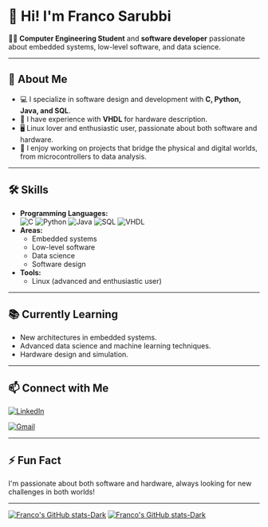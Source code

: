 # 👋 Hi! I'm Franco Sarubbi

👨‍💻 **Computer Engineering Student** and **software developer** passionate about embedded systems, low-level software, and data science.

---

## 👤 About Me

- 💻 I specialize in software design and development with **C, Python, Java, and SQL**.
- 🔬 I have experience with **VHDL** for hardware description.
- 🖥️ Linux lover and enthusiastic user, passionate about both software and hardware.
- 🤖 I enjoy working on projects that bridge the physical and digital worlds, from microcontrollers to data analysis.

---

## 🛠️ Skills

- **Programming Languages:**  
  ![C](https://img.shields.io/badge/C-blue?logo=c) 
  ![Python](https://img.shields.io/badge/Python-yellow?logo=python)
  ![Java](https://img.shields.io/badge/Java-007396?style=for-the-badge&logo=java&logoColor=white)
  ![SQL](https://img.shields.io/badge/SQL-CC2927?style=for-the-badge&logo=postgresql&logoColor=white)
  ![VHDL](https://img.shields.io/badge/VHDL-000000?style=for-the-badge&logo=v&logoColor=red)
- **Areas:**  
  - Embedded systems  
  - Low-level software  
  - Data science  
  - Software design  
- **Tools:**  
  - Linux (advanced and enthusiastic user)

---

## 📚 Currently Learning

- New architectures in embedded systems.
- Advanced data science and machine learning techniques.
- Hardware design and simulation.

---

## 📫 Connect with Me

[![LinkedIn](https://img.shields.io/badge/LinkedIn-0077B5?style=for-the-badge&logo=linkedin&logoColor=white)](https://www.linkedin.com/in/franco-sarubbi-b08aaa204/)

[![Gmail](https://img.shields.io/badge/Gmail-D14836?style=for-the-badge&logo=gmail&logoColor=white)](mailto:sarubbi.fe@gmail.com)


---

## ⚡ Fun Fact

I'm passionate about both software and hardware, always looking for new challenges in both worlds!

---
[![Franco's GitHub stats-Dark](https://github-readme-stats.vercel.app/api?username=fransarubbi&show_icons=true&width=450&theme=dark#gh-dark-mode-only)](https://github.com/fransarubbi/github-readme-stats#gh-dark-mode-only)
[![Franco's GitHub stats-Dark](https://github-readme-stats.vercel.app/api/top-langs/?username=fransarubbi&layout=donut&width=650&theme=dark#gh-dark-mode-only)](https://github.com/fransarubbi/github-readme-stats#gh-dark-mode-only)
